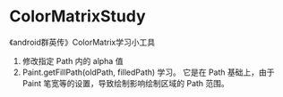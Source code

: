 # ColorMatrixStudy
《android群英传》ColorMatrix学习小工具

1. 修改指定 Path 内的 alpha 值
2. Paint.getFillPath(oldPath, filledPath) 学习。
   它是在 Path 基础上，由于 Paint 笔宽等的设置，导致绘制影响绘制区域的 Path 范围。
